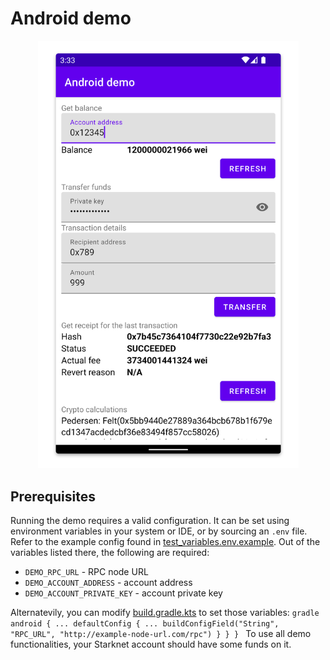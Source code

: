 # Android demo
<p align="center">
    <img src="demo.png" alt="demo" width="417">
</p>

## Prerequisites
Running the demo requires a valid configuration. It can be set using environment variables in your system or IDE, or by sourcing an `.env` file.
Refer to the example config found in [test_variables.env.example](../test_variables.env.example).
Out of the variables listed there, the following are required:
- `DEMO_RPC_URL` - RPC node URL
- `DEMO_ACCOUNT_ADDRESS` - account address
- `DEMO_ACCOUNT_PRIVATE_KEY` - account private key

Alternatevily, you can modify [build.gradle.kts](build.gradle.kts) to set those variables:
    ```gradle
    android {
        ...
        defaultConfig {
            ...
            buildConfigField("String", "RPC_URL", "http://example-node-url.com/rpc")
            }
        }
    }
    ```
To use all demo functionalities, your Starknet account should have some funds on it.